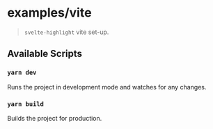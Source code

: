 # examples/vite

> `svelte-highlight` vite set-up.

## Available Scripts

### `yarn dev`

Runs the project in development mode and watches for any changes.

### `yarn build`

Builds the project for production.
